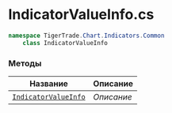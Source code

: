 
# IndicatorValueInfo.cs
```csharp
namespace TigerTrade.Chart.Indicators.Common  
    class IndicatorValueInfo
```

### Методы
| Название | Описание |
| --- | --- |
| [`IndicatorValueInfo`](./Методы/IndicatorValueInfo.md) | *Описание* |
